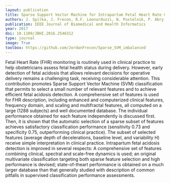 ```yaml
---
layout: publication
title: Sparse Support Vector Machine for Intrapartum Fetal Heart Rate Classification
authors: J. Spilka, J. Frecon, R.F. Leonarduzzi, N. Pustelnik, P. Abry, and M. Doret
publication: IEEE Journal of Biomedical and Health Informatics
year: 2017
doi: 10.1109/JBHI.2016.2546312
type: journal
image: True
toolbox: https://github.com/JordanFrecon/Sparse_SVM_imbalanced
---
```



Fetal Heart Rate (FHR) monitoring is routinely used
in clinical practice to help obstetricians assess fetal health status during delivery. However, early detection of fetal acidosis that allows relevant decisions for operative delivery remains a challenging task, receiving considerable attention. This contribution promotes Sparse Support Vector Machine (SVM) classification that permits to select a small number of relevant features and to achieve efficient fetal acidosis detection. A comprehensive set of features is used for FHR description, including enhanced and computerized clinical features, frequency domain, and scaling and multifractal features, all computed on a large (1288 subjects) and well documented database. The individual performance obtained for each feature independently is discussed first. Then, it is shown that the automatic selection of a sparse subset of features achieves satisfactory classification performance (sensitivity 0.73 and specificity 0.75, outperforming clinical practice). The subset of selected features (average depth of decelerations, baseline level, and variability H) receive simple
interpretation in clinical practice. Intrapartum fetal acidosis detection is improved in several respects: A comprehensive set of features combining clinical, spectral and scale-free dynamics is used; an original multivariate classification targeting both sparse feature selection and high performance is devised; state-of-theart performance is obtained on a much larger database than that generally studied with description of common pitfalls in supervised classification performance assessments.